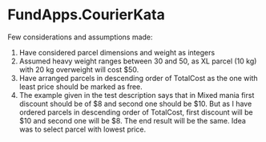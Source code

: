# FundApps.CourierKata

Few considerations and assumptions made: 
1. Have considered parcel dimensions and weight as integers 
2. Assumed heavy weight ranges between 30 and 50, as XL parcel (10 kg) with 20 kg overweight will cost $50.
3. Have arranged parcels in descending order of TotalCost as the one with least price should be marked as free.
4. The example given in the test description says that in Mixed mania first discount should be of $8 and second one should be $10. But as I have ordered parcels in descending order of TotalCost, first discount will be $10 and second one will be $8. The end result will be the same. Idea was to select parcel with lowest price.
